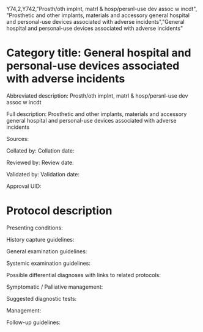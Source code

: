 Y74,2,Y742,"Prosth/oth implnt, matrl & hosp/persnl-use dev assoc w incdt", "Prosthetic and other implants, materials and accessory general hospital and personal-use devices associated with adverse incidents","General hospital and personal-use devices associated with adverse incidents"
# Category title: General hospital and personal-use devices associated with adverse incidents

Abbreviated description: Prosth/oth implnt, matrl & hosp/persnl-use dev assoc w incdt

Full description: Prosthetic and other implants, materials and accessory general hospital and personal-use devices associated with adverse incidents

Sources:

Collated by:
Collation date:

Reviewed by:
Review date:

Validated by:
Validation date:

Approval UID:

# Protocol description

Presenting conditions:

History capture guidelines:

General examination guidelines:

Systemic examination guidelines:

Possible differential diagnoses with links to related protocols:

Symptomatic / Palliative management:

Suggested diagnostic tests:

Management:

Follow-up guidelines:
